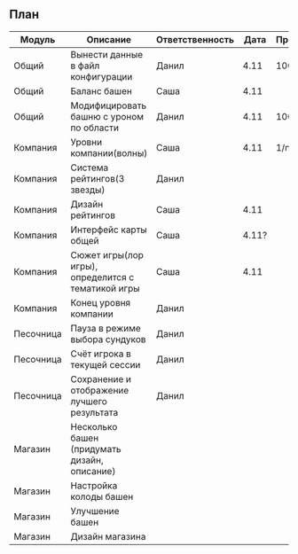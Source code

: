 План
----------------------------------------------------------------
| Модуль    | Описание                                           | Ответственность | Дата  | Прогресс |
|-----------|----------------------------------------------------|-----------------|-------|----------|
| Общий     | Вынести данные в файл конфигурации                 | Данил           | 4.11  | 100%     |
| Общий     | Баланс башен                                       | Саша            | 4.11  |          |
| Общий     | Модифицировать башню с уроном по области           | Данил           | 4.11  | 100%     |
| Компания  | Уровни компании(волны)                             | Саша            | 4.11  | 1/n?     |
| Компания  | Система рейтингов(3 звезды)                        | Данил           |       |          |
| Компания  | Дизайн рейтингов                                   | Саша            | 4.11  |          |
| Компания  | Интерфейс карты общей                              | Саша            | 4.11? |          |
| Компания  | Сюжет игры(лор игры), определится с тематикой игры | Саша            | 4.11  |          |
| Компания  | Конец уровня компании                              | Данил           |       |          |
| Песочница | Пауза в режиме выбора сундуков                     | Данил           |       |          |
| Песочница | Счёт игрока в текущей сессии                       | Данил           |       |          |
| Песочница | Сохранение и отображение лучшего результата        | Данил           |       |          |
| Магазин   | Несколько башен (придумать дизайн, описание)       |                 |       |          |
| Магазин   | Настройка колоды башен                             |                 |       |          |
| Магазин   | Улучшение башен                                    |                 |       |          |
| Магазин   | Дизайн магазина                                    |                 |       |          |
